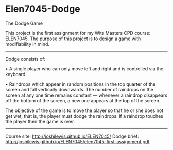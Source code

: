 # Elen7045-Dodge
The Dodge Game

This project is the first assignment for my Wits Masters CPD course: ELEN7045. The purpose of this project is to design a game with modifiability in mind.

-------

Dodge consists of:

• A single player who can only move left and right and is controlled via the keyboard.

• Raindrops which appear in random positions in the top quarter of the screen and fall
vertically downwards. The number of raindrops on the screen at any one time remains
constant — whenever a raindrop disappears off the bottom of the screen, a new one
appears at the top of the screen.

The objective of the game is to move the player so that he or she does not get wet, that is, the
player must dodge the raindrops. If a raindrop touches the player then the game is over.

-------
Course site: http://joshilewis.github.io/ELEN7045/
Dodge brief: http://joshilewis.github.io/ELEN7045/elen7045-first-assignment.pdf
